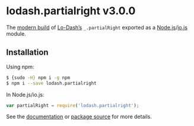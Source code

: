 # lodash.partialright v3.0.0

The [modern build](https://github.com/lodash/lodash/wiki/Build-Differences) of [Lo-Dash’s](https://lodash.com/) `_.partialRight` exported as a [Node.js](http://nodejs.org/)/[io.js](https://iojs.org/) module.

## Installation

Using npm:

```bash
$ {sudo -H} npm i -g npm
$ npm i --save lodash.partialright
```

In Node.js/io.js:

```js
var partialRight = require('lodash.partialright');
```

See the [documentation](https://lodash.com/docs#partialRight) or [package source](https://github.com/lodash/lodash/blob/3.0.0-npm-packages/lodash.partialright/index.js) for more details.
